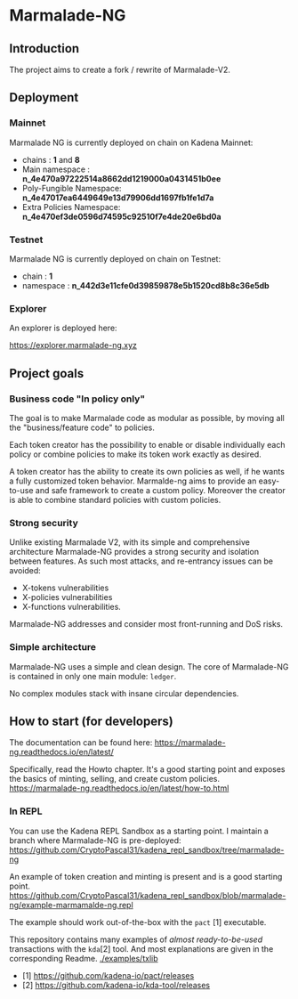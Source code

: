 # Marmalade-NG

## Introduction

The project aims to create a fork / rewrite of Marmalade-V2.

## Deployment

### Mainnet

Marmalade NG is currently deployed on chain on Kadena Mainnet:
  - chains : **1** and **8**
  - Main namespace : **n_4e470a97222514a8662dd1219000a0431451b0ee**
  - Poly-Fungible Namespace: **n_4e47017ea6449649e13d79906dd1697fb1fe1d7a**
  - Extra Policies Namespace: **n_4e470ef3de0596d74595c92510f7e4de20e6bd0a**


### Testnet

Marmalade NG is currently deployed on chain on Testnet:
  - chain : **1**
  - namespace : **n_442d3e11cfe0d39859878e5b1520cd8b8c36e5db**

### Explorer

An explorer is deployed here:

https://explorer.marmalade-ng.xyz


## Project goals

### Business code "In policy only"

The goal is to make Marmalade code as modular as possible, by moving all the "business/feature code" to policies.

Each token creator has the possibility to enable or disable individually each policy or combine policies to make its token work exactly as desired.

A token creator has the ability to create its own policies as well, if he wants a fully customized token behavior. Marmalde-ng aims to provide an easy-to-use and safe framework to create a custom policy.
Moreover the creator is able to combine standard policies with custom policies.   

### Strong security

Unlike existing Marmalade V2, with its simple and comprehensive architecture Marmalade-NG provides a strong security and isolation between features. As such most attacks, and re-entrancy issues can be avoided:
   - X-tokens vulnerabilities
   - X-policies vulnerabilities
   - X-functions vulnerabilities.

Marmalade-NG addresses and consider most front-running and DoS risks.

### Simple architecture

Marmalade-NG uses a simple and clean design. The core of Marmalade-NG is contained in only one main module: `ledger`.

No complex modules stack with insane circular dependencies.

## How to start (for developers)

The documentation can be found here:
https://marmalade-ng.readthedocs.io/en/latest/

Specifically, read the Howto chapter. It's a good starting point and exposes the basics of minting, selling, and create custom policies.
https://marmalade-ng.readthedocs.io/en/latest/how-to.html

### In REPL

You can use the Kadena REPL Sandbox as a starting point. I maintain a branch where Marmalade-NG is pre-deployed:
https://github.com/CryptoPascal31/kadena_repl_sandbox/tree/marmalade-ng

An example of token creation and minting is present and is a good starting point.
https://github.com/CryptoPascal31/kadena_repl_sandbox/blob/marmalade-ng/example-marmamalde-ng.repl

The example should work out-of-the-box with the `pact` [1] executable.




This repository contains many examples of *almost ready-to-be-used* transactions with the `kda`[2] tool. And most explanations are given in the corresponding Readme.
[./examples/txlib](./examples/txlib)



* [1] https://github.com/kadena-io/pact/releases
* [2] https://github.com/kadena-io/kda-tool/releases
